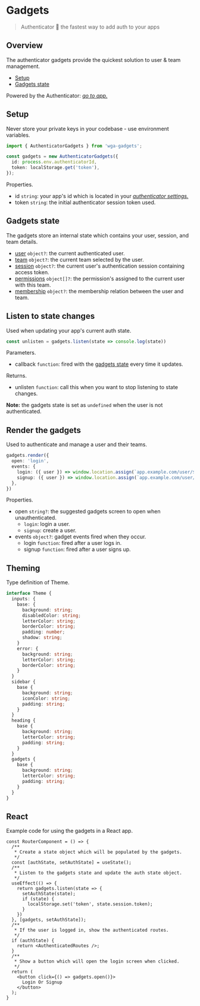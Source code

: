 # Gadgets

> Authenticator 🏇 the fastest way to add auth to your apps

## Overview

The authenticator gadgets provide the quickest solution to user & team management.

- [Setup](#Setup)
- [Gadgets state](#Gadgets-state)

Powered by the Authenticator: *[go to app.](https://wga.windowgadgets.io)*

## Setup

Never store your private keys in your codebase - use environment variables.

```ts
import { AuthenticatorGadgets } from 'wga-gadgets';

const gadgets = new AuthenticatorGadgets({
  id: process.env.authenticatorId,
  token: localStorage.get('token'),
});
```

Properties.

- id `string`: your app's id which is located in your *[authenticator settings.](https://wga.windowgadgets.io)*
- token `string`: the initial authenticator session token used.

## Gadgets state

The gadgets store an internal state which contains your user, session, and team details.

- [user]() `object?`: the current authenticated user.
- [team]() `object?`: the current team selected by the user.
- [session]() `object?`: the current user's authentication session containing access token.
- [permissions]() `object[]?`: the permission's assigned to the current user with this team.
- [membership]() `object?`: the membership relation between the user and team.

## Listen to state changes

Used when updating your app's current auth state.

```ts
const unlisten = gadgets.listen(state => console.log(state))
```

Parameters.

- callback `function`: fired with the [gadgets state](#Gadgets-state) every time it updates.

Returns.

- unlisten `function`: call this when you want to stop listening to state changes.

**Note:** the gadgets state is set as `undefined` when the user is not authenticated.

## Render the gadgets

Used to authenticate and manage a user and their teams.

```ts
gadgets.render({
  open: 'login',
  events: {
    login: ({ user }) => window.location.assign(`app.example.com/user/${user.id}`),
    signup: ({ user }) => window.location.assign(`app.example.com/user/${user.id}?introduction=true`),
  },
})
```

Properties.

- open `string?`: the suggested gadgets screen to open when unauthenticated.
  - `login`: login a user.
  - `signup`: create a user.
- events `object?`: gadget events fired when they occur.
  - login `function`: fired after a user logs in.
  - signup `function`: fired after a user signs up.

## Theming

Type definition of Theme.

```ts
interface Theme {
  inputs: {
    base: {
      background: string;
      disabledColor: string;
      letterColor: string;
      borderColor: string;
      padding: number;
      shadow: string;
    }
    error: {
      background: string;
      letterColor: string;
      borderColor: string;
    }
  }
  sidebar {
    base {
      background: string;
      iconColor: string;
      padding: string;
    }
  }
  heading {
    base {
      background: string;
      letterColor: string;
      padding: string;
    }
  }
  gadgets {
    base {
      background: string;
      letterColor: string;
      padding: string;
    }
  }
}
```

## React

Example code for using the gadgets in a React app.

```tsx
const RouterComponent = () => {
  /**
   * Create a state object which will be populated by the gadgets.  
   */
  const [authState, setAuthState] = useState();
  /**
   * Listen to the gadgets state and update the auth state object.
   */
  useEffect(() => {
    return gadgets.listen(state => {
      setAuthState(state);
      if (state) {
        localStorage.set('token', state.session.token);
      }
    })
  }, [gadgets, setAuthState]);
  /**
   * If the user is logged in, show the authenticated routes.
   */
  if (authState) {
    return <AuthenticatedRoutes />;
  }
  /**
   * Show a button which will open the login screen when clicked.
   */
  return (
    <button click={() => gadgets.open()}>
      Login Or Signup
    </button>
  );
}
```

